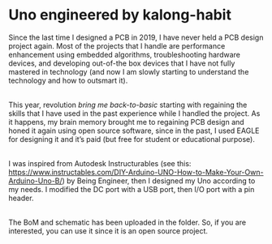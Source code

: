 # Uno engineered by kalong-habit

Since the last time I designed a PCB in 2019, I have never held a PCB design project again. Most of the projects that I handle are performance enhancement using embedded algorithms, troubleshooting hardware devices, and developing out-of-the box devices that I have not fully mastered in technology (and now I am slowly starting to understand the technology and how to outsmart it).<br><br>

This year, revolution *bring me back-to-basic* starting with regaining the skills that I have used in the past experience while I handled the project. As it happens, my brain memory brought me to regaining PCB design and honed it again using open source software, since in the past, I used EAGLE for designing it and it’s paid (but free for student or educational purpose).<br><br>

I was inspired from Autodesk Instructurables (see this: https://www.instructables.com/DIY-Arduino-UNO-How-to-Make-Your-Own-Arduino-Uno-B/) by Being Engineer, then I designed my Uno according to my needs. I modified the DC port with a USB port, then I/O port with a pin header.<br><br>

The BoM and schematic has been uploaded in the folder. So, if you are interested, you can use it since it is an open source project.



